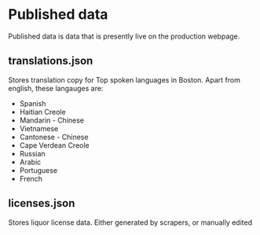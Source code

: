 # Published data
Published data is data that is presently live on the production webpage.

## translations.json
Stores translation copy for Top spoken languages in Boston.
Apart from english, these langauges are:
- Spanish
- Haitian Creole
- Mandarin - Chinese
- Vietnamese
- Cantonese - Chinese
- Cape Verdean Creole
- Russian
- Arabic
- Portuguese
- French

## licenses.json
Stores liquor license data.
Either generated by scrapers, or manually edited
